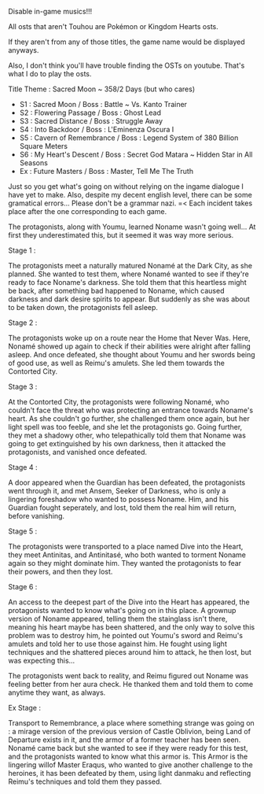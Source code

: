Disable in-game musics!!!

All osts that aren't Touhou are Pokémon or Kingdom Hearts osts. 

If they aren't from any of those titles, the game name would be displayed anyways.

Also, I don't think you'll have trouble finding the OSTs on youtube. That's what I do to play the osts.

Title Theme : Sacred Moon ~ 358/2 Days
(but who cares)

- S1 : Sacred Moon / Boss : Battle ~ Vs. Kanto Trainer
- S2 : Flowering Passage / Boss : Ghost Lead
- S3 : Sacred Distance / Boss : Struggle Away
- S4 : Into Backdoor / Boss : L'Eminenza Oscura I
- S5 : Cavern of Remembrance / Boss : Legend System of 380 Billion Square Meters
- S6 : My Heart's Descent / Boss : Secret God Matara ~ Hidden Star in All Seasons
- Ex : Future Masters / Boss : Master, Tell Me The Truth

Just so you get what's going on without relying on the ingame dialogue I have yet to make. Also, despite my decent english level, there can be some gramatical errors... Please don't be a grammar nazi. =<
Each incident takes place after the one corresponding to each game.

The protagonists, along with Youmu, learned Noname wasn't going well... At first they underestimated this, but it seemed it was way more serious.

Stage 1 :

The protagonists meet a naturally matured Nonamé at the Dark City, as she planned. She wanted to test them, where Nonamé wanted to see if they're ready to face Noname's darkness. She told them that this heartless might be back, after something bad happened to Noname, which caused darkness and dark desire spirits to appear. But suddenly as she was about to be taken down, the protagonists fell asleep.

Stage 2 :

The protagonists woke up on a route near the Home that Never Was. Here, Nonamé showed up again to check if their abilities were alright after falling asleep. And once defeated, she thought about Youmu and her swords being of good use, as well as Reimu's amulets. She led them towards the Contorted City.

Stage 3 :

At the Contorted City, the protagonists were following Nonamé, who couldn't face the threat who was protecting an entrance towards Noname's heart. As she couldn't go further, she challenged them once again, but her light spell was too feeble, and she let the protagonists go.
Going further, they met a shadowy other, who telepathically told them that Noname was going to get extinguished by his own darkness, then it attacked the protagonists, and vanished once defeated.

Stage 4 :

A door appeared when the Guardian has been defeated, the protagonists went through it, and met Ansem, Seeker of Darkness, who is only a lingering foreshadow who wanted to possess Noname. Him, and his Guardian fought seperately, and lost, told them the real him will return, before vanishing.

Stage 5 :

The protagonists were transported to a place named Dive into the Heart, they meet Antinitas, and Antinitasé, who both wanted to torment Noname again so they might dominate him. They wanted the protagonists to fear their powers, and then they lost.

Stage 6 :

An access to the deepest part of the Dive into the Heart has appeared, the protagonists wanted to know what's going on in this place. A grownup version of Noname appeared, telling them the stainglass isn't there, meaning his heart maybe has been shattered, and the only way
to solve this problem was to destroy him, he pointed out Youmu's sword and Reimu's amulets and told her to use those against him. He fought using light techniques and the shattered pieces around him to attack, he then lost, but was expecting this...

The protagonists went back to reality, and Reimu figured out Noname was feeling better from her aura check. He thanked them and told them to come anytime they want, as always.

Ex Stage :

Transport to Remembrance, a place where something strange was going on : a mirage version of the previous version of Castle Oblivion, being Land of Departure exists in it, and the armor of a former teacher has been seen. Nonamé came back but she wanted to see if they were ready for this test, and the protagonists wanted to know what this armor is. 
This Armor is the lingering willof Master Eraqus, who wanted to give another challenge to the heroines, it has been defeated by them, using light danmaku and reflecting Reimu's techniques and told them they passed.
